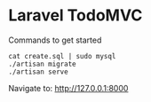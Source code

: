 # Laravel TodoMVC

Commands to get started

    cat create.sql | sudo mysql
    ./artisan migrate
    ./artisan serve

Navigate to: http://127.0.0.1:8000